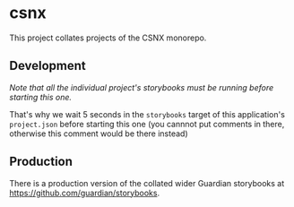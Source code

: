 # csnx

This project collates projects of the CSNX monorepo.

## Development

_Note that all the individual project's storybooks must be running before starting this one._

That's why we wait 5 seconds in the `storybooks` target of this application's `project.json` before starting this one (you cannnot put comments in there, otherwise this comment would be there instead)

## Production

There is a production version of the collated wider Guardian storybooks at https://github.com/guardian/storybooks.
